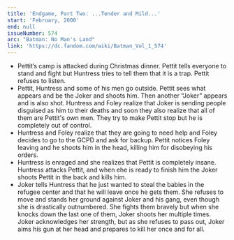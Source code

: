 ```yaml
---
title: 'Endgame, Part Two: ...Tender and Mild...'
start: 'February, 2000'
end: null
issueNumber: 574
arc: "Batman: No Man's Land"
link: 'https://dc.fandom.com/wiki/Batman_Vol_1_574'
---
```


- Pettit’s camp is attacked during Christmas dinner. Pettit tells everyone to stand and fight but Huntress tries to tell them that it is a trap. Pettit refuses to listen.
- Pettit, Huntress and some of his men go outside. Pettit sees what appears and be the Joker and shoots him. Then another “Joker” appears and is also shot. Huntress and Foley realize that Joker is sending people disguised as him to their deaths and soon they also realize that all of them are Pettit's own men. They try to make Pettit stop but he is completely out of control.
- Huntress and Foley realize that they are going to need help and Foley decides to go to the GCPD and ask for backup. Pettit notices Foley leaving and he shoots him in the head, killing him for disobeying his orders.
- Huntress is enraged and she realizes that Pettit is completely insane. Huntress attacks Pettit, and when ehe is ready to finish him the Joker shoots Pettit in the back and kills him.
- Joker tells Huntress that he just wanted to steal the babies in the refugee center and that he will leave once he gets them. She refuses to move and stands her ground against Joker and his gang, even though she is drastically outnumbered. She fights them bravely but when she knocks down the last one of them, Joker shoots her multiple times. Joker acknowledges her strength, but as she refuses to pass out, Joker aims his gun at her head and prepares to kill her once and for all.
